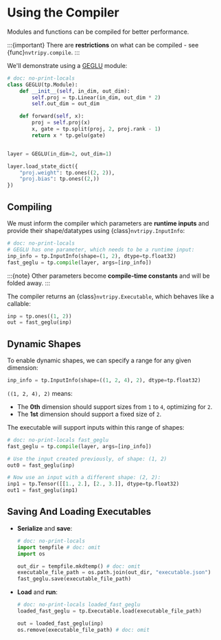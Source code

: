# Using the Compiler

Modules and functions can be compiled for better performance.

:::{important}
There are **restrictions** on what can be compiled - see {func}`nvtripy.compile`.
:::

We'll demonstrate using a [GEGLU](https://arxiv.org/abs/2002.05202v1) module:

```py
# doc: no-print-locals
class GEGLU(tp.Module):
    def __init__(self, in_dim, out_dim):
        self.proj = tp.Linear(in_dim, out_dim * 2)
        self.out_dim = out_dim

    def forward(self, x):
        proj = self.proj(x)
        x, gate = tp.split(proj, 2, proj.rank - 1)
        return x * tp.gelu(gate)


layer = GEGLU(in_dim=2, out_dim=1)

layer.load_state_dict({
    "proj.weight": tp.ones((2, 2)),
    "proj.bias": tp.ones((2,))
})
```

## Compiling

We must inform the compiler which parameters are **runtime inputs**
and provide their shape/datatypes using {class}`nvtripy.InputInfo`:

```py
# doc: no-print-locals
# GEGLU has one parameter, which needs to be a runtime input:
inp_info = tp.InputInfo(shape=(1, 2), dtype=tp.float32)
fast_geglu = tp.compile(layer, args=[inp_info])
```

:::{note}
Other parameters become **compile-time constants** and will be folded away.
:::

The compiler returns an {class}`nvtripy.Executable`, which behaves like a callable:

```py
inp = tp.ones((1, 2))
out = fast_geglu(inp)
```

## Dynamic Shapes

To enable dynamic shapes, we can specify a range for any given dimension:

```py
inp_info = tp.InputInfo(shape=((1, 2, 4), 2), dtype=tp.float32)
```

`((1, 2, 4), 2)` means:

- The **0th** dimension should support sizes from `1` to `4`, optimizing for `2`.
- The **1st** dimension should support a fixed size of `2`.

The executable will support inputs within this range of shapes:
```py
# doc: no-print-locals fast_geglu
fast_geglu = tp.compile(layer, args=[inp_info])

# Use the input created previously, of shape: (1, 2)
out0 = fast_geglu(inp)

# Now use an input with a different shape: (2, 2):
inp1 = tp.Tensor([[1., 2.], [2., 3.]], dtype=tp.float32)
out1 = fast_geglu(inp1)
```


## Saving And Loading Executables

- **Serialize** and **save**:

    ```py
    # doc: no-print-locals
    import tempfile # doc: omit
    import os

    out_dir = tempfile.mkdtemp() # doc: omit
    executable_file_path = os.path.join(out_dir, "executable.json")
    fast_geglu.save(executable_file_path)
    ```

- **Load** and **run**:

    ```py
    # doc: no-print-locals loaded_fast_geglu
    loaded_fast_geglu = tp.Executable.load(executable_file_path)

    out = loaded_fast_geglu(inp)
    os.remove(executable_file_path) # doc: omit
    ```
